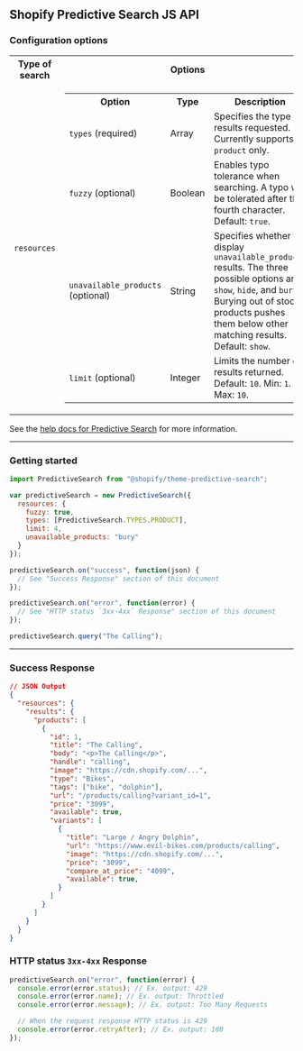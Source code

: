 ## Shopify Predictive Search JS API

### Configuration options 

<table>
  <tr>
    <th width="30%">Type of search</th>
    <th>Options</th>
  </tr>
  <tr>
    <td><code>resources</code></td>
    <td>
      <table>
        <tr>
          <th width="30%">Option</th>
          <th>Type</th>
          <th>Description</th>
        </tr>
        <tr>
          <td><code>types</code> (required)</td>
          <td>Array</td>
          <td>Specifies the type of results requested. Currently supports <code>product</code> only.</td>
        </tr>
        <tr>
          <td><code>fuzzy</code> (optional)</td>
          <td>Boolean</td>
          <td>Enables typo tolerance when searching. A typo will be tolerated after the fourth character. Default: <code>true</code>.</td>
        </tr>
        <tr>
          <td><code>unavailable_products</code> (optional)</td>
          <td>String</td>
          <td>Specifies whether to display <code>unavailable_products</code> results. The three possible options are <code>show</code>, <code>hide</code>, and <code>bury</code>. Burying out of stock products pushes them below other matching results.  Default: <code>show</code>.</td>
        </tr>
        <tr>
          <td><code>limit</code> (optional)</td>
          <td>Integer</td>
          <td>Limits the number of results returned. Default: <code>10</code>. Min:  <code>1</code>. Max: <code>10</code>.</td>
        </tr>
      </table>
    </td>
  </tr>
</table>

See the [help docs for Predictive Search](https://help.shopify.com/en/themes/development/predictive-search) for more information.

---

### Getting started

```javascript
import PredictiveSearch from "@shopify/theme-predictive-search";

var predictiveSearch = new PredictiveSearch({
  resources: {
    fuzzy: true,
    types: [PredictiveSearch.TYPES.PRODUCT],
    limit: 4,
    unavailable_products: "bury"
  }
});

predictiveSearch.on("success", function(json) {
  // See "Success Response" section of this document
});

predictiveSearch.on("error", function(error) {
  // See "HTTP status `3xx-4xx` Response" section of this document
});

predictiveSearch.query("The Calling");
```

---

### Success Response

```json
// JSON Output
{
  "resources": {
    "results": {
      "products": [
        {
          "id": 1,
          "title": "The Calling",
          "body": "<p>The Calling</p>",
          "handle": "calling",
          "image": "https://cdn.shopify.com/...",
          "type": "Bikes",
          "tags": ["bike", "dolphin"],
          "url": "/products/calling?variant_id=1",
          "price": "3099",
          "available": true,
          "variants": [
            {
              "title": "Large / Angry Dolphin",
              "url": "https://www.evil-bikes.com/products/calling",
              "image": "https://cdn.shopify.com/...",
              "price": "3099",
              "compare_at_price": "4099",
              "available": true,
            }
          ]
        }
      ]
    }
  }
}
```

### HTTP status `3xx-4xx` Response

```js
predictiveSearch.on("error", function(error) {
  console.error(error.status); // Ex. output: 429
  console.error(error.name); // Ex. output: Throttled
  console.error(error.message); // Ex. output: Too Many Requests

  // When the request response HTTP status is 429
  console.error(error.retryAfter); // Ex. output: 100
});
```
